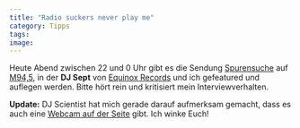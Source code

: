 ```yaml
---
title: "Radio suckers never play me"
category: Tipps
tags: 
image: 
---
```


Heute Abend zwischen 22 und 0 Uhr gibt es die Sendung [Spurensuche](http://www.spurensuche-muc.de/) auf [M94,5](http://www.afk.de/list.php?afk_id=4&kat_id=3&layout_id=8), in der **DJ Sept** von [Equinox Records](http://www.myspace.com/equinoxrecords) und ich gefeatured und auflegen werden. Bitte hört rein und kritisiert mein Interviewverhalten.  

  

**Update:** DJ Scientist hat mich gerade darauf aufmerksam gemacht, dass es auch eine [Webcam auf der Seite](http://www.afk.de/index.php?afk_id=4#) gibt. Ich winke Euch!